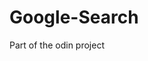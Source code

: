 # Google-Search
<!-- This is basic search engine site modeled after google, of course not nearly the same functions, just the html/css -->
Part of the odin project
